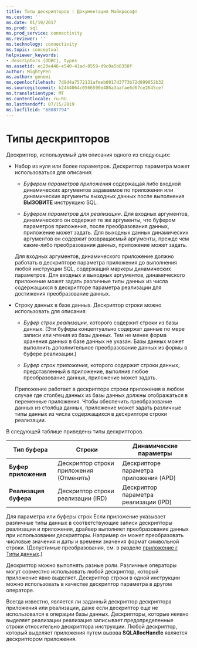 ```yaml
---
title: Типы дескрипторов | Документация Майкрософт
ms.custom: ''
ms.date: 01/19/2017
ms.prod: sql
ms.prod_service: connectivity
ms.reviewer: ''
ms.technology: connectivity
ms.topic: conceptual
helpviewer_keywords:
- descriptors [ODBC], types
ms.assetid: ec20e446-e540-41ad-8559-d9c0a5b8358f
author: MightyPen
ms.author: genemi
ms.openlocfilehash: 7d9d4a7572131afeeb0017d3773b72d899052b32
ms.sourcegitcommit: b2464064c0566590e486a3aafae6d67ce2645cef
ms.translationtype: MT
ms.contentlocale: ru-RU
ms.lasthandoff: 07/15/2019
ms.locfileid: "68087794"
---
```

# <a name="types-of-descriptors"></a>Типы дескрипторов
Дескриптор, используемый для описания одного из следующих:  
  
-   Набор из нуля или более параметров. Дескриптор параметра может использоваться для описания:  
  
    -   *Буфером параметров приложения* содержащая либо входной динамических аргументов задаваемое по приложения или динамические аргументы выходных данных после выполнения **ВЫЗОВИТЕ** инструкцию SQL.  
  
    -   *Буфером параметров для реализации*. Для входных аргументов, динамического он содержит те же аргументы, что буфером параметров приложения, после преобразования данных, приложение может задать. Для выходных данных динамических аргументов он содержит возвращаемый аргументы, прежде чем какие-либо преобразования данных, приложение может задать.  
  
     Для входных аргументов, динамического приложение должно работать в дескрипторе параметра приложения до выполнения любой инструкции SQL, содержащий маркеры динамических параметров. Для входных и выходных аргументов, динамического приложение может задать различные типы данных из числа содержащихся в дескрипторе параметра реализации для достижения преобразование данных.  
  
-   Строку данных в базе данных. Дескриптор строки можно использовать для описания:  
  
    -   *Буфер строк реализации,* которого содержит строки из базы данных. (Эти буферы концептуально содержат данные по мере записи или чтения из базы данных. Тем не менее форма хранения данных в базе данных не указан. Базы данных может выполнить дополнительное преобразование данных из формы в буфере реализации.)  
  
    -   *Буфер строк приложения,* которого содержит строки данных, представленный в приложение, выполнив любое преобразование данных, приложение может задать.  
  
     Приложение работает в дескрипторе строки приложения в любом случае где столбец данных из базы данных должны отображаться в переменные приложения. Чтобы обеспечить преобразование данных из столбца данных, приложение может задать различные типы данных из числа содержащихся в дескрипторе строки реализации.  
  
 В следующей таблице приведены типы дескрипторов.  
  
|Тип буфера|Строки|Динамические параметры|  
|-----------------|----------|------------------------|  
|**Буфер приложения**|Дескриптор строки приложения (Отменить)|Дескрипторе параметра приложения (APD)|  
|**Реализация буфера**|Дескриптор строки реализации (IRD)|Дескриптор параметра реализации (IPD)|  
  
 Для параметра или буферы строк Если приложение указывает различные типы данных в соответствующие записи дескрипторы реализации и приложения, драйвер выполняет преобразование данных при использовании дескрипторы. Например он может преобразовать числовые значения и даты и времени значения формат символьной строки. (Допустимые преобразования, см. в разделе [приложение г Типы данных](../../../odbc/reference/appendixes/appendix-d-data-types.md).)  
  
 Дескриптор можно выполнять разные роли. Различные операторы могут совместно использовать любой дескриптор, который приложение явно выделяет. Дескриптор строки в одной инструкции можно использовать в качестве дескриптор параметра в другом операторе.  
  
 Всегда известно, является ли заданный дескриптор дескриптора приложения или реализации, даже если дескриптор еще не использовался в операции базы данных. Дескрипторы, которые неявно выделяет реализации реализация записывает предопределенные строки относительно дескриптора инструкции. Любой дескриптор, который выделяет приложения путем вызова **SQLAllocHandle** является дескриптором приложения.
